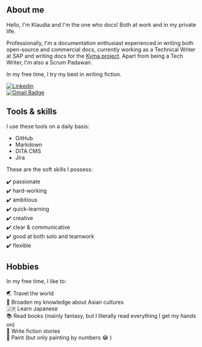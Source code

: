 ## About me

Hello, I'm Klaudia and I'm the one who docs! Both at work and in my private life. <br>

Professionally, I'm a documentation enthusiast experienced in writing both open-source and commercial docs, currently working as a Technical Writer at SAP and writing docs for the [Kyma project](https://kyma-project.io/).
Apart from being a Tech Writer, I'm also a Scrum Padawan. 

In my free time, I try my best in writing fiction.


[![Linkedin](https://img.shields.io/badge/-LinkedIn-blue?style=flat-square&logo=Linkedin&logoColor=white&link=https://www.linkedin.com/in/klaudia-grzondziel-75269a185/)](https://www.linkedin.com/in/klaudia-grzondziel-75269a185/) <br>
[![Gmail Badge](https://img.shields.io/badge/-Gmail-c14438?style=flat-square&logo=Gmail&logoColor=white&link=mailto:klaudia.grzondziel@gmail.com)](mailto:klaudia.grzondziel@gmail.com)

## Tools & skills

I use these tools on a daily basis:
- GitHub
- Markdown 
- DITA CMS 
- Jira

These are the soft skills I possess:

:heavy_check_mark: passionate <br>
:heavy_check_mark: hard-working <br>
:heavy_check_mark: ambitious <br>
:heavy_check_mark: quick-learning <br>
:heavy_check_mark: creative <br>
:heavy_check_mark: clear & communicative <br>
:heavy_check_mark: good at both solo and teamwork <br>
:heavy_check_mark: flexible


## Hobbies 

In my free time, I like to:

:earth_asia: Travel the world <br>
:japanese_castle: Broaden my knowledge about Asian cultures <br>
:jp: Learn Japanese <br>
:books: Read books (mainly fantasy, but I literally read everything I get my hands on) <br>
:pencil: Write fiction stories <br>
:art: Paint (but only painting by numbers :joy: )
